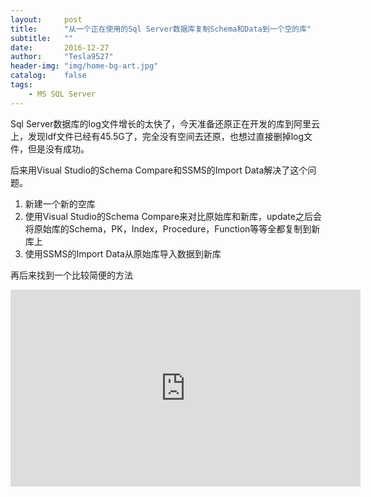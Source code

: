 ```yaml
---
layout:     post
title:      "从一个正在使用的Sql Server数据库复制Schema和Data到一个空的库"
subtitle:   ""
date:       2016-12-27
author:     "Tesla9527"
header-img: "img/home-bg-art.jpg"
catalog:    false
tags:
    - MS SQL Server
---
```

Sql Server数据库的log文件增长的太快了，今天准备还原正在开发的库到阿里云上，发现ldf文件已经有45.5G了，完全没有空间去还原，也想过直接删掉log文件，但是没有成功。

后来用Visual Studio的Schema Compare和SSMS的Import Data解决了这个问题。

1. 新建一个新的空库
2. 使用Visual Studio的Schema Compare来对比原始库和新库，update之后会将原始库的Schema，PK，Index，Procedure，Function等等全都复制到新库上
3. 使用SSMS的Import Data从原始库导入数据到新库

再后来找到一个比较简便的方法
<iframe width="560" height="315" src="https://www.youtube.com/embed/9OGrtiZcCa8" frameborder="0" allowfullscreen></iframe>
